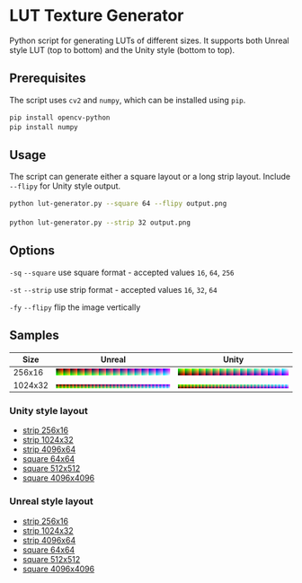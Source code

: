 # LUT Texture Generator

Python script for generating LUTs of different sizes. It supports both Unreal style LUT (top to bottom) and the Unity style (bottom to top).

## Prerequisites

The script uses `cv2` and `numpy`, which can be installed using `pip`.

```bash
pip install opencv-python
pip install numpy
```

## Usage

The script can generate either a square layout or a long strip layout. Include `--flipy` for Unity style output.

```bash
python lut-generator.py --square 64 --flipy output.png

python lut-generator.py --strip 32 output.png
```

## Options

`-sq` `--square` use square format - accepted values `16`, `64`, `256`

`-st` `--strip` use strip format - accepted values `16`, `32`, `64`

`-fy` `--flipy` flip the image vertically

## Samples

| Size | Unreal | Unity |
| --- | --- | --- |
| 256x16 | ![strip 256x16](samples/unreal/lut_strip_16_256x16.png) | ![lut_strip_16_256x16](samples/unity/lut_strip_16_256x16.png) |
| 1024x32 | ![strip 1024x32](samples/unreal/lut_strip_32_1024x32.png) | ![strip 1024x32](samples/unity/lut_strip_32_1024x32.png) |

### Unity style layout

- [strip 256x16](samples/unity/lut_strip_16_256x16.png)
- [strip 1024x32](samples/unity/lut_strip_32_1024x32.png)
- [strip 4096x64](samples/unity/lut_strip_64_4096x64.png)
- [square 64x64](samples/unity/lut_square_16_64x64.png)
- [square 512x512](samples/unity/lut_square_64_512x512.png)
- [square 4096x4096](samples/unity/lut_square_256_4096x4096.png)


### Unreal style layout

- [strip 256x16](samples/unreal/lut_strip_16_256x16.png)
- [strip 1024x32](samples/unreal/lut_strip_32_1024x32.png)
- [strip 4096x64](samples/unreal/lut_strip_64_4096x64.png)
- [square 64x64](samples/unreal/lut_square_16_64x64.png)
- [square 512x512](samples/unreal/lut_square_64_512x512.png)
- [square 4096x4096](samples/unreal/lut_square_256_4096x4096.png)